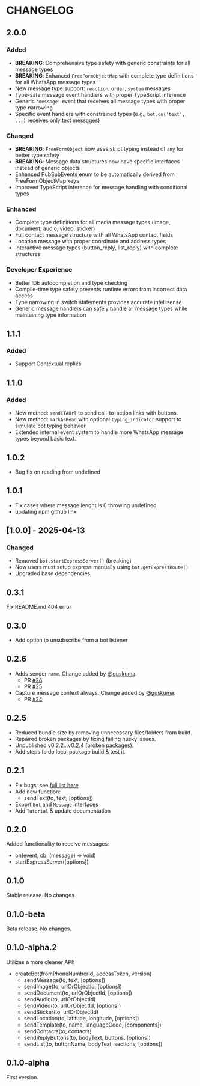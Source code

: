 # CHANGELOG


## 2.0.0
### Added
- **BREAKING**: Comprehensive type safety with generic constraints for all message types
- **BREAKING**: Enhanced `FreeFormObjectMap` with complete type definitions for all WhatsApp message types
- New message type support: `reaction`, `order`, `system` messages
- Type-safe message event handlers with proper TypeScript inference
- Generic `'message'` event that receives all message types with proper type narrowing
- Specific event handlers with constrained types (e.g., `bot.on('text', ...)` receives only text messages)

### Changed  
- **BREAKING**: `FreeFormObject` now uses strict typing instead of `any` for better type safety
- **BREAKING**: Message data structures now have specific interfaces instead of generic objects
- Enhanced PubSubEvents enum to be automatically derived from FreeFormObjectMap keys
- Improved TypeScript inference for message handling with conditional types

### Enhanced
- Complete type definitions for all media message types (image, document, audio, video, sticker)
- Full contact message structure with all WhatsApp contact fields
- Location message with proper coordinate and address types
- Interactive message types (button_reply, list_reply) with complete structures

### Developer Experience
- Better IDE autocompletion and type checking
- Compile-time type safety prevents runtime errors from incorrect data access
- Type narrowing in switch statements provides accurate intellisense
- Generic message handlers can safely handle all message types while maintaining type information


## 1.1.1
### Added
- Support Contextual replies 

## 1.1.0
### Added
- New method: `sendCTAUrl` to send call-to-action links with buttons.
- New method: `markAsRead` with optional `typing_indicator` support to simulate bot typing behavior.
- Extended internal event system to handle more WhatsApp message types beyond basic text.


## 1.0.2
- Bug fix on reading from undefined 

## 1.0.1
- Fix cases where message lenght is 0 throwing undefined
- updating npm github link

## [1.0.0] - 2025-04-13
### Changed
- Removed `bot.startExpressServer()` (breaking)
- Now users must setup express manually using `bot.getExpressRoute()`
- Upgraded base dependencies


## 0.3.1

Fix README.md 404 error

## 0.3.0

- Add option to unsubscribe from a bot listener

## 0.2.6

- Adds sender `name`. Change added by [@guskuma](https://github.com/guskuma).
  - PR [#28](https://github.com/tawn33y/whatsapp-cloud-api/pull/28)
  - PR [#25](https://github.com/tawn33y/whatsapp-cloud-api/pull/25)
- Capture message context always. Change added by [@guskuma](https://github.com/guskuma).
  - PR [#24](https://github.com/tawn33y/whatsapp-cloud-api/pull/24)

## 0.2.5

- Reduced bundle size by removing unnecessary files/folders from build.
- Repaired broken packages by fixing failing husky issues.
- Unpublished v0.2.2...v0.2.4 (broken packages).
- Add steps to do local package build & test it.

## 0.2.1

- Fix bugs; see [full list here](https://github.com/tawn33y/whatsapp-cloud-api/issues/14)
- Add new function:
  - sendText(to, text, [options])
- Export `Bot` and `Message` interfaces
- Add `Tutorial` & update documentation

## 0.2.0

Added functionality to receive messages:

- on(event, cb: (message) => void)
- startExpressServer([options])

## 0.1.0

Stable release. No changes.

## 0.1.0-beta

Beta release. No changes.

## 0.1.0-alpha.2

Utilizes a more cleaner API:

- createBot(fromPhoneNumberId, accessToken, version)
  - sendMessage(to, text, [options])
  - sendImage(to, urlOrObjectId, [options])
  - sendDocument(to, urlOrObjectId, [options])
  - sendAudio(to, urlOrObjectId)
  - sendVideo(to, urlOrObjectId, [options])
  - sendSticker(to, urlOrObjectId)
  - sendLocation(to, latitude, longitude, [options])
  - sendTemplate(to, name, languageCode, [components])
  - sendContacts(to, contacts)
  - sendReplyButtons(to, bodyText, buttons, [options])
  - sendList(to, buttonName, bodyText, sections, [options])


## 0.1.0-alpha

First version.
